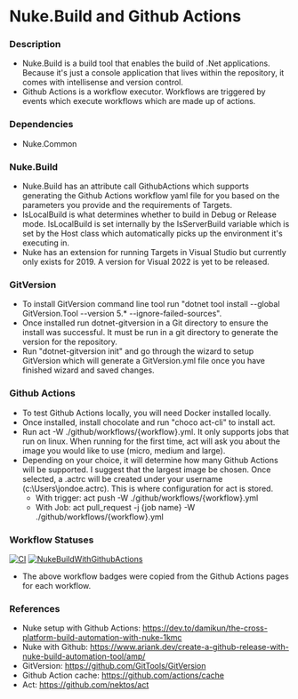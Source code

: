 # Nuke.Build and Github Actions

### Description

* Nuke.Build is a build tool that enables the build of .Net applications. Because it's just a console application that lives within the repository, it comes with intellisense and version control.
* Github Actions is a workflow executor. Workflows are triggered by events which execute workflows which are made up of actions.

### Dependencies

* Nuke.Common

### Nuke.Build

* Nuke.Build has an attribute call GithubActions which supports generating the Github Actions workflow yaml file for you based on the parameters you provide and the requirements of Targets.
* IsLocalBuild is what determines whether to build in Debug or Release mode. IsLocalBuild is set internally by the IsServerBuild variable which is set by the Host class which automatically picks up the environment it's executing in.
* Nuke has an extension for running Targets in Visual Studio but currently only exists for 2019. A version for Visual 2022 is yet to be released. 

### GitVersion

* To install GitVersion command line tool run "dotnet tool install --global GitVersion.Tool --version 5.* --ignore-failed-sources".
* Once installed run dotnet-gitversion in a Git directory to ensure the install was successful. It must be run in a git directory to generate the version for the repository.
* Run "dotnet-gitversion init" and go through the wizard to setup GitVersion which will generate a GitVersion.yml file once you have finished wizard and saved changes.

### Github Actions

* To test Github Actions locally, you will need Docker installed locally.
* Once installed, install chocolate and run "choco act-cli" to install act.
* Run act -W ./github/workflows/{workflow}.yml. It only supports jobs that run on linux. When running for the first time, act will ask you about the image you would like to use (micro, medium and large). 
* Depending on your choice, it will determine how  many Github Actions will be supported. I suggest that the largest image be chosen. Once selected, a .actrc will be created under your username (c:\Users\jondoe\.actrc). This is where configuration for act is stored.
    * With trigger: act push -W ./github/workflows/{workflow}.yml
    * With Job: act pull_request -j {job name} -W ./github/workflows/{workflow}.yml

### Workflow Statuses

[![CI](https://github.com/Jarryd460/NukeBuildWithGithubActions/actions/workflows/ci.yml/badge.svg)](https://github.com/Jarryd460/NukeBuildWithGithubActions/actions/workflows/ci.yml)
[![NukeBuildWithGithubActions](https://github.com/Jarryd460/NukeBuildWithGithubActions/actions/workflows/dotnet.yml/badge.svg)](https://github.com/Jarryd460/NukeBuildWithGithubActions/actions/workflows/dotnet.yml)

* The above workflow badges were copied from the Github Actions pages for each workflow.

### References

* Nuke setup with Github Actions: https://dev.to/damikun/the-cross-platform-build-automation-with-nuke-1kmc
* Nuke with Github: https://www.ariank.dev/create-a-github-release-with-nuke-build-automation-tool/amp/
* GitVersion: https://github.com/GitTools/GitVersion
* Github Action cache: https://github.com/actions/cache
* Act: https://github.com/nektos/act